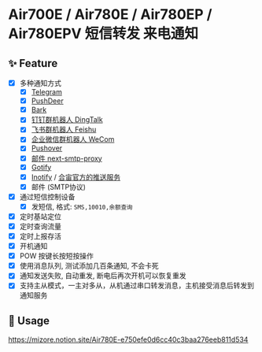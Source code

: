# Air700E / Air780E / Air780EP / Air780EPV 短信转发 来电通知

## :sparkles: Feature

- [x] 多种通知方式
    - [x] [Telegram](https://github.com/0wQ/telegram-notify)
    - [x] [PushDeer](https://www.pushdeer.com/)
    - [x] [Bark](https://github.com/Finb/Bark)
    - [x] [钉钉群机器人 DingTalk](https://open.dingtalk.com/document/robots/custom-robot-access)
    - [x] [飞书群机器人 Feishu](https://open.feishu.cn/document/ukTMukTMukTM/ucTM5YjL3ETO24yNxkjN)
    - [x] [企业微信群机器人 WeCom](https://developer.work.weixin.qq.com/document/path/91770)
    - [x] [Pushover](https://pushover.net/api)
    - [x] [邮件 next-smtp-proxy](https://github.com/0wQ/next-smtp-proxy)
    - [x] [Gotify](https://gotify.net)
    - [x] [Inotify](https://github.com/xpnas/Inotify) / [合宙官方的推送服务](https://push.luatos.org)
    - [x] 邮件 (SMTP协议)
- [x] 通过短信控制设备
    - [x] 发短信, 格式: `SMS,10010,余额查询`
- [x] 定时基站定位
- [x] 定时查询流量
- [x] 定时上报存活
- [x] 开机通知
- [x] POW 按键长按短按操作
- [x] 使用消息队列, 测试添加几百条通知, 不会卡死
- [x] 通知发送失败, 自动重发, 断电后再次开机可以恢复重发
- [x] 支持主从模式，一主对多从，从机通过串口转发消息，主机接受消息后转发到通知服务

## :hammer: Usage

https://mizore.notion.site/Air780E-e750efe0d6cc40c3baa276eeb811d534

